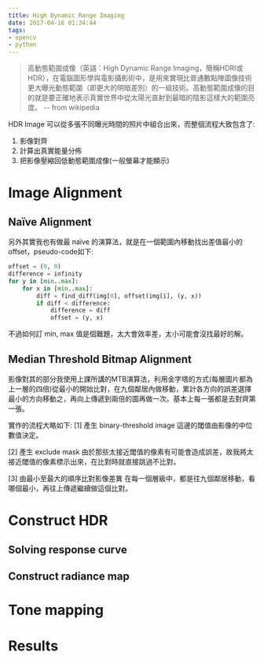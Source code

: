 ```yaml
---
title: High Dynamic Range Imaging
date: 2017-04-16 01:34:44
tags:
- opencv
- python
---
```


> 高動態範圍成像（英語：High Dynamic Range Imaging，簡稱HDRI或HDR），在電腦圖形學與電影攝影術中，是用來實現比普通數點陣圖像技術更大曝光動態範圍（即更大的明暗差別）的一組技術。高動態範圍成像的目的就是要正確地表示真實世界中從太陽光直射到最暗的陰影這樣大的範圍亮度。
>    -- from wikipedia

HDR Image 可以從多張不同曝光時間的照片中組合出來，而整個流程大致包含了:

1. 影像對齊
2. 計算出真實能量分佈
3. 把影像壓縮回低動態範圍成像(一般螢幕才能顯示)


<!-- more -->

# Image Alignment

## Naïve Alignment

另外其實我也有做最 naïve 的演算法，就是在一個範圍內移動找出差值最小的offset，pseudo-code如下:

```py
offset = (0, 0)
difference = infinity
for y in [min..max]:
    for x in [min..max]:
        diff = find_diff(img[0], offset(img[i], (y, x))
        if diff < difference:
            difference = diff
            offset = (y, x)
```

不過如何訂 min, max 值是個難題，太大會效率差，太小可能會沒找最好的解。

## Median Threshold Bitmap Alignment

影像對其的部分我使用上課所講的MTB演算法，利用金字塔的方式(每層圖片都為上一層的四倍)從最小的開始比對，在九個鄰居內做移動，累計各方向的誤差選擇最小的方向移動之，再向上傳遞到兩倍的圖再做一次。基本上每一張都是去對齊第一張。

實作的流程大略如下:
[1]	產生 binary-threshold image
這邊的閾值由影像的中位數值決定。

[2]	產生 exclude mask
由於那些太接近閾值的像素有可能會造成誤差，故我將太接近閾值的像素標示出來，在比對時就直接跳過不比對。

[3]	由最小至最大的順序比對影像差異
在每一個層級中，都是往九個鄰居移動，看哪個最小，再往上傳遞繼續做這個比對。



# Construct HDR

## Solving response curve

## Construct radiance map

# Tone mapping

# Results